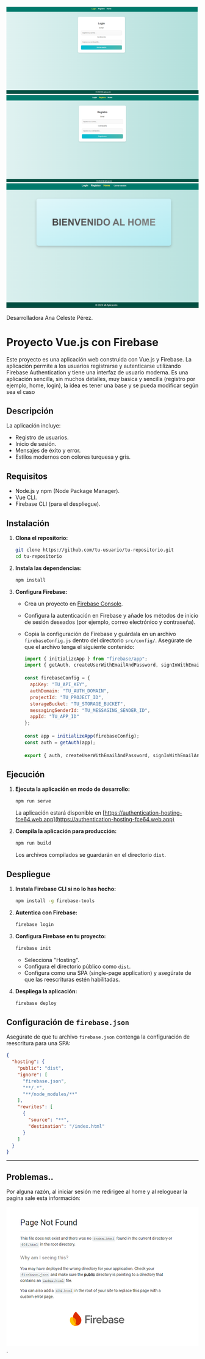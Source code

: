 ![Login-user](./public/login.png)
![Registro-user](./public/registro.png)
![Home-user](./public/home.png)

Desarrolladora Ana Celeste Pérez.

# Proyecto Vue.js con Firebase

Este proyecto es una aplicación web construida con Vue.js y Firebase. La aplicación permite a los usuarios registrarse y autenticarse utilizando Firebase Authentication y tiene una interfaz de usuario moderna. Es una aplicación sencilla, sin muchos detalles, muy basica y sencilla (registro por ejemplo, home, login), la idea es tener una base y se pueda modificar según sea el caso

## Descripción

La aplicación incluye:
- Registro de usuarios.
- Inicio de sesión.
- Mensajes de éxito y error.
- Estilos modernos con colores turquesa y gris.

## Requisitos

- Node.js y npm (Node Package Manager).
- Vue CLI.
- Firebase CLI (para el despliegue).

## Instalación

1. **Clona el repositorio:**

    ```bash
    git clone https://github.com/tu-usuario/tu-repositorio.git
    cd tu-repositorio
    ```

2. **Instala las dependencias:**

    ```bash
    npm install
    ```

3. **Configura Firebase:**

    - Crea un proyecto en [Firebase Console](https://console.firebase.google.com/).
    - Configura la autenticación en Firebase y añade los métodos de inicio de sesión deseados (por ejemplo, correo electrónico y contraseña).
    - Copia la configuración de Firebase y guárdala en un archivo `firebaseConfig.js` dentro del directorio `src/config/`. Asegúrate de que el archivo tenga el siguiente contenido:

      ```javascript
      import { initializeApp } from "firebase/app";
      import { getAuth, createUserWithEmailAndPassword, signInWithEmailAndPassword, signOut } from "firebase/auth";

      const firebaseConfig = {
        apiKey: "TU_API_KEY",
        authDomain: "TU_AUTH_DOMAIN",
        projectId: "TU_PROJECT_ID",
        storageBucket: "TU_STORAGE_BUCKET",
        messagingSenderId: "TU_MESSAGING_SENDER_ID",
        appId: "TU_APP_ID"
      };

      const app = initializeApp(firebaseConfig);
      const auth = getAuth(app);

      export { auth, createUserWithEmailAndPassword, signInWithEmailAndPassword, signOut };
      ```

## Ejecución

1. **Ejecuta la aplicación en modo de desarrollo:**

    ```bash
    npm run serve
    ```

    La aplicación estará disponible en [https://authentication-hosting-fce64.web.app](https://authentication-hosting-fce64.web.app)


2. **Compila la aplicación para producción:**

    ```bash
    npm run build
    ```

    Los archivos compilados se guardarán en el directorio `dist`.

## Despliegue

1. **Instala Firebase CLI si no lo has hecho:**

    ```bash
    npm install -g firebase-tools
    ```

2. **Autentica con Firebase:**

    ```bash
    firebase login
    ```

3. **Configura Firebase en tu proyecto:**

    ```bash
    firebase init
    ```

    - Selecciona "Hosting".
    - Configura el directorio público como `dist`.
    - Configura como una SPA (single-page application) y asegúrate de que las reescrituras estén habilitadas.

4. **Despliega la aplicación:**

    ```bash
    firebase deploy
    ```

## Configuración de `firebase.json`

Asegúrate de que tu archivo `firebase.json` contenga la configuración de reescritura para una SPA:

```json
{
  "hosting": {
    "public": "dist",
    "ignore": [
      "firebase.json",
      "**/.*",
      "**/node_modules/**"
    ],
    "rewrites": [
      {
        "source": "**",
        "destination": "/index.html"
      }
    ]
  }
}

``` 
---
## Problemas..
Por alguna razón, al iniciar sesión me redirigee al home y al reloguear la pagina sale esta información:

![Home-user](./public/problema-404.png).


